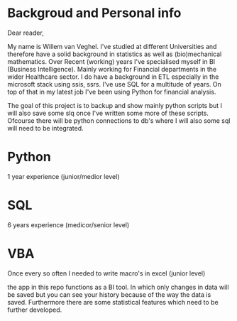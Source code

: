 # Backgroud and Personal info

Dear reader,

My name is Willem van Veghel. I've studied at different Universities and therefore have a solid background in statistics as well as (bio)mechanical mathematics. Over Recent (working) years I've specialised myself in BI (Business Intelligence). Mainly working for Financial departments in the wider Healthcare sector. I do have a background in ETL especially in the microsoft stack using ssis, ssrs. I've use SQL for a multitude of years. On top of that in my latest job I've been using Python for financial analysis.

The goal of this project is to backup and show mainly python scripts but I will also save some slq once I've written some more of these scripts. Ofcourse there will be python connections to db's where I will also some sql will need to be integrated.

# Python
1 year experience (junior/medior level)

# SQL
6 years experience (medicor/senior level)

# VBA
Once every so often I needed to write macro's in excel (junior level)

the app in this repo functions as a BI tool. In which only changes in data will be saved but you can see your history because of the way the data is saved. Furthermore there are some statistical features which need to be further developed.
